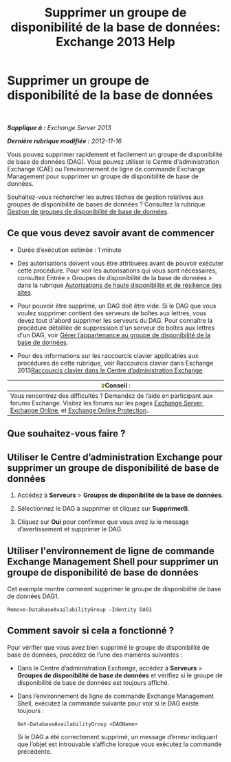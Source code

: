 ﻿---
title: 'Supprimer un groupe de disponibilité de la base de données: Exchange 2013 Help'
TOCTitle: Supprimer un groupe de disponibilité de la base de données
ms:assetid: 071296e9-31b0-40f4-9a02-177d97486ebd
ms:mtpsurl: https://technet.microsoft.com/fr-fr/library/Dd335069(v=EXCHG.150)
ms:contentKeyID: 50477464
ms.date: 05/23/2018
mtps_version: v=EXCHG.150
ms.translationtype: MT
---

# Supprimer un groupe de disponibilité de la base de données

 

_**Sapplique à :** Exchange Server 2013_

_**Dernière rubrique modifiée :** 2012-11-16_

Vous pouvez supprimer rapidement et facilement un groupe de disponibilité de base de données (DAG). Vous pouvez utiliser le Centre d'administration Exchange (CAE) ou l’environnement de ligne de commande Exchange Management pour supprimer un groupe de disponibilité de base de données.

Souhaitez-vous rechercher les autres tâches de gestion relatives aux groupes de disponibilité de bases de données ? Consultez la rubrique [Gestion de groupes de disponibilité de base de données](managing-database-availability-groups-exchange-2013-help.md).

## Ce que vous devez savoir avant de commencer

  - Durée d’exécution estimée : 1 minute

  - Des autorisations doivent vous être attribuées avant de pouvoir exécuter cette procédure. Pour voir les autorisations qui vous sont nécessaires, consultez Entrée « Groupes de disponibilité de la base de données » dans la rubrique [Autorisations de haute disponibilité et de résilience des sites](high-availability-and-site-resilience-permissions-exchange-2013-help.md).

  - Pour pouvoir être supprimé, un DAG doit être vide. Si le DAG que vous voulez supprimer contient des serveurs de boîtes aux lettres, vous devez tout d'abord supprimer les serveurs du DAG. Pour connaître la procédure détaillée de suppression d'un serveur de boîtes aux lettres d'un DAG, voir [Gérer l’appartenance au groupe de disponibilité de la base de données](manage-database-availability-group-membership-exchange-2013-help.md).

  - Pour des informations sur les raccourcis clavier applicables aux procédures de cette rubrique, voir Raccourcis clavier dans Exchange 2013[Raccourcis clavier dans le Centre d’administration Exchange](keyboard-shortcuts-in-the-exchange-admin-center-exchange-online-protection-help.md).

<table>
<thead>
<tr class="header">
<th><img src="images/Bb125224.tip(EXCHG.150).gif" title="Conseil" alt="Conseil" />Conseil :</th>
</tr>
</thead>
<tbody>
<tr class="odd">
<td>Vous rencontrez des difficultés ? Demandez de l’aide en participant aux forums Exchange. Visitez les forums sur les pages <a href="https://go.microsoft.com/fwlink/p/?linkid=60612">Exchange Server</a>, <a href="https://go.microsoft.com/fwlink/p/?linkid=267542">Exchange Online</a>, et <a href="https://go.microsoft.com/fwlink/p/?linkid=285351">Exchange Online Protection</a>..</td>
</tr>
</tbody>
</table>


## Que souhaitez-vous faire ?

## Utiliser le Centre d’administration Exchange pour supprimer un groupe de disponibilité de base de données

1.  Accédez à **Serveurs** \> **Groupes de disponibilité de la base de données**.

2.  Sélectionnez le DAG à supprimer et cliquez sur **Supprimer**![Icône Supprimer](images/Dd979797.14f639f6-61e8-4418-bbfb-0db14de9d2f5(EXCHG.150).gif "Icône Supprimer").

3.  Cliquez sur **Oui** pour confirmer que vous avez lu le message d’avertissement et supprimer le DAG.

## Utiliser l'environnement de ligne de commande Exchange Management Shell pour supprimer un groupe de disponibilité de base de données

Cet exemple montre comment supprimer le groupe de disponibilité de base de données DAG1.

    Remove-DatabaseAvailabilityGroup -Identity DAG1

## Comment savoir si cela a fonctionné ?

Pour vérifier que vous avez bien supprimé le groupe de disponibilité de base de données, procédez de l’une des manières suivantes :

  - Dans le Centre d’administration Exchange, accédez à **Serveurs** \> **Groupes de disponibilité de base de données** et vérifiez si le groupe de disponibilité de base de données est toujours affiché.

  - Dans l’environnement de ligne de commande Exchange Management Shell, exécutez la commande suivante pour voir si le DAG existe toujours :
    
        Get-DatabaseAvailabilityGroup <DAGName>
    
    Si le DAG a été correctement supprimé, un message d’erreur indiquant que l’objet est introuvable s’affiche lorsque vous exécutez la commande précédente.

